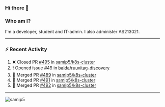 ### Hi there 👋

### Who am I?
I'm a developer, student and IT-admin. I also administer AS213021.

---
### :zap: Recent Activity
<!--START_SECTION:activity-->
1. ❌ Closed PR [#495](https://github.com/samip5/k8s-cluster/pull/495) in [samip5/k8s-cluster](https://github.com/samip5/k8s-cluster)
2. ❗️ Opened issue [#49](https://github.com/balda/ruuvitag-discovery/issues/49) in [balda/ruuvitag-discovery](https://github.com/balda/ruuvitag-discovery)
3. 🎉 Merged PR [#489](https://github.com/samip5/k8s-cluster/pull/489) in [samip5/k8s-cluster](https://github.com/samip5/k8s-cluster)
4. 🎉 Merged PR [#491](https://github.com/samip5/k8s-cluster/pull/491) in [samip5/k8s-cluster](https://github.com/samip5/k8s-cluster)
5. 🎉 Merged PR [#492](https://github.com/samip5/k8s-cluster/pull/492) in [samip5/k8s-cluster](https://github.com/samip5/k8s-cluster)
<!--END_SECTION:activity-->
---

<img align="center" src="https://github-readme-stats.vercel.app/api?username=samip5&show_icons=true" alt="samip5" />

